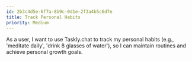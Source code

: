 ```yaml
---
id: 2b3c4d5e-6f7a-8b9c-0d1e-2f3a4b5c6d7e
title: Track Personal Habits
priority: Medium
---
```

As a user, I want to use Taskly.chat to track my personal habits (e.g., 'meditate daily', 'drink 8 glasses of water'), so I can maintain routines and achieve personal growth goals.